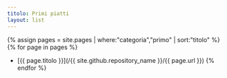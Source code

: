 ```yaml
---
titolo: Primi piatti
layout: list
---
```


{% assign pages = site.pages | where:"categoria","primo" | sort:"titolo" %}
{% for page in pages %}
- [{{ page.titolo }}](/{{ site.github.repository_name }}/{{ page.url }})
{% endfor %}